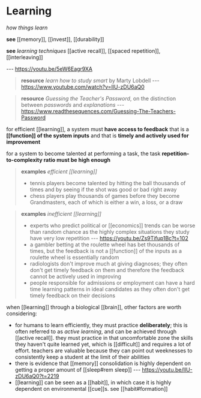 # Learning

_how things learn_

**see** [[memory]], [[invest]], [[durability]]

**see** _learning techniques_ [[active recall]], [[spaced repetition]], [[interleaving]]

--- <https://youtu.be/5eW6Eagr9XA>

> **resource** _learn how to study smart_ by Marty Lobdell --- <https://www.youtube.com/watch?v=IlU-zDU6aQ0>

> **resource** _Guessing the Teacher's Password_, on the distinction between _passwords_ and _explanations_ --- <https://www.readthesequences.com/Guessing-The-Teachers-Password>

for efficient [[learning]], a system must **have access to feedback** that is a **[[function]] of the system inputs** and that is **timely and actively used for improvement**

for a system to become talented at performing a task, the task **repetition-to-complexity ratio must be high enough**

> **examples** _efficient [[learning]]_
>
> - tennis players become talented by hitting the ball thousands of times and by seeing if the shot was good or bad right away
> - chess players play thousands of games before they become Grandmasters, each of which is either a win, a loss, or a draw

> **examples** _inefficient [[learning]]_
>
> - experts who predict political or [[economics]] trends can be worse than random chance as the highly complex situations they study have very low repetition --- <https://youtu.be/Zs9Tifup1Bc?t=102>
> - a gambler betting at the roulette wheel has bet thousands of times, but the feedback is not a [[function]] of the inputs as a roulette wheel is essentially random
> - radiologists don't improve much at giving diagnoses; they often don't get timely feedback on them and therefore the feedback cannot be actively used in improving
> - people responsible for admissions or employment can have a hard time learning patterns in ideal candidates as they often don't get timely feedback on their decisions

when [[learning]] through a biological [[brain]], other factors are worth considering:

- for humans to learn efficiently, they must practice **deliberately**; this is often referred to as _active learning_, and can be achieved through [[active recall]]. they must practice in that uncomfortable zone the skills they haven't quite learned yet, which is [[difficult]] and requires a lot of effort. teachers are valuable because they can point out weeknesses to consistently keep a student at the limit of their abilities
- there is evidence that [[memory]] consolidation is highly dependent on getting a proper amount of [[sleep#rem sleep]] --- <https://youtu.be/IlU-zDU6aQ0?t=2219>
- [[learning]] can be seen as a [[habit]], in which case it is highly dependent on environmental [[cue]]s. see [[habit#formation]]
